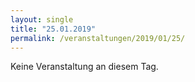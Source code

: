 ```yaml
---
layout: single
title: "25.01.2019"
permalink: /veranstaltungen/2019/01/25/
---
```


Keine Veranstaltung an diesem Tag.
